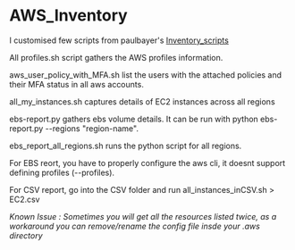 # AWS_Inventory
I customised few scripts from paulbayer's [Inventory_scripts](https://github.com/paulbayer/Inventory_Scripts)<br>

All profiles.sh script gathers the AWS profiles information. <br>

aws_user_policy_with_MFA.sh list the users with the attached policies and their MFA status in all aws accounts.<br>

all_my_instances.sh captures details of EC2 instances across all regions<br>

ebs-report.py gathers ebs volume details. It can be run with python ebs-report.py --regions "region-name". <br>

ebs_report_all_regions.sh runs the python script for all regions.<br>


For EBS reort, you have to properly configure the aws cli, it doesnt support defining profiles (--profiles).<br>

For CSV report, go into the CSV folder and run all_instances_inCSV.sh > EC2.csv<br>


*Known Issue : Sometimes you will get all the resources listed twice, as a workaround you can remove/rename the config file insde your .aws directory*
